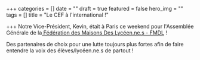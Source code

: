 +++
categories = []
date = ""
draft = true
featured = false
hero_img = ""
tags = []
title = "Le CEF à l'international !"

+++
Notre Vice-Président, Kevin, était à Paris ce weekend pour l'Assemblée Générale de la[ Fédération des Maisons Des Lycéen.ne.s - FMDL](https://www.facebook.com/MDL.reseau/?fref=mentions "https://www.facebook.com/MDL.reseau/?fref=mentions") !

Des partenaires de choix pour une lutte toujours plus fortes afin de faire entendre la voix des élèves/lycéen.ne.s de partout !